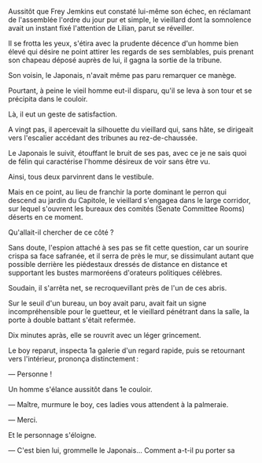 Aussitôt que Frey Jemkins eut constaté lui-même son échec, en réclamant de l'assemblée l'ordre du jour pur et simple, le vieillard dont la somnolence
avait un instant fixé l'attention de Lilian, parut se réveiller.

Il se frotta les yeux, s'étira avec la prudente décence d'un homme bien
élevé qui désire ne point attirer les regards de ses semblables, puis prenant
son chapeau déposé auprès de lui, il gagna la sortie de la tribune.

Son voisin, le Japonais, n'avait même pas paru remarquer ce manège.

Pourtant, à peine le vieil homme eut-il disparu, qu'il se leva à son tour
et se précipita dans le couloir.

Là, il eut un geste de satisfaction.

A vingt pas, il apercevait la silhouette du vieillard qui, sans hâte, se
dirigeait vers l'escalier accédant des tribunes au rez-de-chaussée.

Le Japonais le suivit, étouffant le bruit de ses pas, avec ce je ne sais
quoi de félin qui caractérise l'homme désireux de voir sans être vu.

Ainsi, tous deux parvinrent dans le vestibule.

Mais en ce point, au lieu de franchir la porte dominant le perron qui
descend au jardin du Capitole, le vieillard s'engagea dans le large corridor,
sur lequel s'ouvrent les bureaux des comités (Senate Committee Rooms)
déserts en ce moment.

Qu'allait-il chercher de ce côté ?

Sans doute, l'espion attaché à ses pas se fit cette question, car un sourire
crispa sa face safranée, et il serra de près le mur, se dissimulant autant
que possible derrière les piédestaux dressés de distance en distance et supportant les bustes marmoréens d'orateurs politiques célèbres.

Soudain, il s'arrêta net, se recroquevillant près de l'un de ces abris.

Sur le seuil d'un bureau, un boy avait paru, avait fait un signe incompréhensible pour le guetteur, et le vieillard pénétrant dans la salle, la porte à double battant s'était refermée.

Dix minutes apràs, elle se rouvrit avec un léger grincement.

Le boy reparut, inspecta 1a galerie d'un regard rapide, puis se retournant
vers l'intérieur, prononça distinctement :

— Personne !

Un homme s'élance aussitôt dans 1e couloir.

— Maître, murmure le boy, ces ladies vous attendent à la palmeraie.

— Merci.

Et le personnage s'éloigne.

— C'est bien lui, grommelle le Japonais... Comment a-t-il pu porter sa
